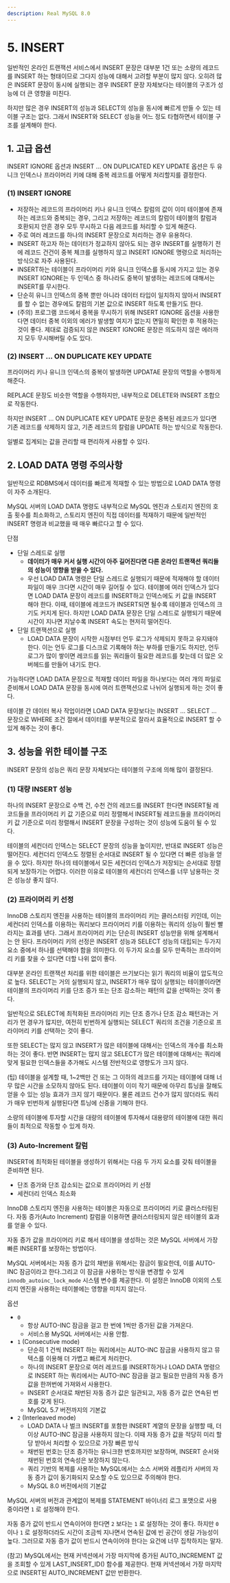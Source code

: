 ```yaml
---
description: Real MySQL 8.0
---
```


# 5. INSERT

일반적인 온라인 트랜잭션 서비스에서 INSERT 문장은 대부분 1건 또는 소량의 레코드를 INSERT 하는 형태이므로 그다지 성능에 대해서 고려할 부분이 많지 않다. 오히려 많은 INSERT 문장이 동시에 실행되는 경우 INSERT 문장 자체보다는 테이블의 구조가 성능에 더 큰 영향을 미친다.

하지만 많은 경우 INSERT의 성능과 SELECT의 성능을 동시에 빠르게 만들 수 있는 테이블 구조는 없다. 그래서 INSERT와 SELECT 성능을 어느 정도 타협하면서 테이블 구조를 설계해야 한다.

## 1. 고급 옵션

INSERT IGNORE 옵션과 INSERT … ON DUPLICATED KEY UPDATE 옵션은 두 유니크 인덱스나 프라이머리 키에 대해 중복 레코드를 어떻게 처리할지를 결정한다.

### (1) INSERT IGNORE

- 저장하는 레코드의 프라이머리 키나 유니크 인덱스 칼럼의 값이 이미 테이블에 존재하는 레코드와 중복되는 경우, 그리고 저장하는 레코드의 칼럼이 테이블의 칼럼과 호환되지 안흔 경우 모두 무시하고 다음 레코드를 처리할 수 있게 해준다.
- 주로 여러 레코드를 하나의 INSERT 문장으로 처리하는 경우 유용하다.
- INSERT 하고자 하는 데이터가 정교하지 않아도 되는 경우 INSERT를 실행하기 전에 레코드 건건이 중복 체크를 실행하지 않고 INSERT IGNORE 명령으로 처리하는 방식으로 자주 사용된다.
- INSERT하는 테이블이 프라이머리 키와 유니크 인덱스를 동시에 가지고 있는 경우 INSERT IGNORE는 두 인덱스 중 하나라도 중복이 발생하는 레코드에 대해서는 INSERT를 무시한다.
- 단순히 유니크 인덱스의 중복 뿐만 아니라 데이터 타입이 일치하지 않아서 INSERT를 할 수 없는 경우에도 칼럼의 기본 값으로 INSERT 하도록 만들기도 한다.
- (주의) 프로그램 코드에서 중복을 무시하기 위해 INSERT IGNORE 옵션을 사용한다면 데이터 중복 이외의 에러가 발생할 여지가 없는지 면밀히 확인한 후 적용하는 것이 좋다. 제대로 검증되지 않은 INSERT IGNORE 문장은 의도하지 않은 에러까지 모두 무시해버릴 수도 있다.

### (2) INSERT … ON DUPLICATE KEY UPDATE

프라이머리 키나 유니크 인덱스의 중복이 발생하면 UPDATAE 문장의 역할을 수행하게 해준다.

REPLACE 문장도 비슷한 역할을 수행하지만, 내부적으로 DELETE와 INSERT 조합으로 작동한다.

하지만 INSERT … ON DUPLICATE KEY UPDATE 문장은 중복된 레코드가 있다면 기존 레코드를 삭제하지 않고, 기존 레코드의 칼럼을 UPDATE 하는 방식으로 작동한다.

일별로 집계되는 값을 관리할 때 편리하게 사용할 수 있다.

## 2. LOAD DATA 명령 주의사항

일반적으로 RDBMS에서 데이터를 빠르게 적재할 수 있는 방법으로 LOAD DATA 명령이 자주 소개된다.

MySQL 서버의 LOAD DATA 명령도 내부적으로 MySQL 엔진과 스토리지 엔진의 호출 횟수를 최소화하고, 스토리지 엔진이 직접 데이터를 적재하기 때문에 일반적인 INSERT 명령과 비교했을 때 매우 빠르다고 할 수 있다.

단점

- 단일 스레드로 실행
    - **데이터가 매우 커서 실행 시간이 아주 길어진다면 다른 온라인 트랜잭션 쿼리들의 성능이 영향을 받을 수 있다.**
    - 우선 LOAD DATA 명령은 단일 스레드로 실행되기 때문에 적재해야 할 데이터 파일이 매우 크다면 시간이 매우 길어질 수 있다. 테이블에 여러 인덱스가 있다면 LOAD DATA 문장이 레코드를 INSERT하고 인덱스에도 키 값을 INSERT 해야 한다. 이때, 테이블에 레코드가 INSERT되면 될수록 테이블과 인덱스의 크기도 커지게 된다. 하지만 LOAD DATA 문장은 단일 스레드로 실행되기 때문에 시간이 지나면 지날수록 INSERT 속도는 현저히 떨어진다.
- 단일 트랜잭션으로 실행
    - LOAD DATA 문장이 시작한 시점부터 언두 로그가 삭제되지 못하고 유지돼야 한다. 이는 언두 로그를 디스크로 기록해야 하는 부하를 만들기도 하지만, 언두 로그가 많이 쌓이면 레코드를 읽는 쿼리들이 필요한 레코드를 찾는데 더 많은 오버헤드를 만들어 내기도 한다.

가능하다면 LOAD DATA 문장으로 적재할 데이터 파일을 하나보다는 여러 개의 파일로 준비해서 LOAD DATA 문장을 동시에 여러 트랜잭션으로 나뉘어 실행되게 하는 것이 좋다. 

테이블 간 데이터 복사 작업이라면 LOAD DATA 문장보다는 INSERT … SELECT … 문장으로 WHERE 조건 절에서 데이터를 부분적으로 잘라서 효율적으로 INSERT 할 수 있게 해주는 것이 좋다.

## 3. 성능을 위한 테이블 구조

INSERT 문장의 성능은 쿼리 문장 자체보다는 테이블의 구조에 의해 많이 결정된다.

### (1) 대량 INSERT 성능

하나의 INSERT 문장으로 수백 건, 수천 건의 레코드를 INSERT 한다면 INSERT될 레코드들을 프라이머리 키 값 기준으로 미리 정렬해서 INSERT될 레코드들을 프라이머리 키 값 기준으로 미리 정렬해서 INSERT 문장을 구성하는 것이 성능에 도움이 될 수 있다.

테이블의 세컨더리 인덱스는 SELECT 문장의 성능을 높이지만, 반대로 INSERT 성능은 떨어진다. 세컨더리 인덱스도 정렬된 순서대로 INSERT 될 수 있다면 더 빠른 성능을 얻을 수 있다. 하지만 하나의 테이블에서 모든 세컨더리 인덱스가 저장되는 순서대로 정렬되게 보장하기는 어렵다. 이러한 이유로 테이블의 세컨더리 인덱스를 너무 남용하는 것은 성능상 좋지 않다.

### (2) 프라이머리 키 선정

InnoDB 스토리지 엔진을 사용하는 테이블의 프라이머리 키는 클러스터링 키인데, 이는 세컨더리 인덱스를 이용하는 쿼리보다 프라이머리 키를 이용하는 쿼리의 성능이 훨씬 빨라지는 효과를 낸다. 그래서 프라이머리 키는 단순히 INSERT 성능만을 위해 설계해서는 안 된다. 프라이머리 키의 선정은 INSERT 성능과 SELECT 성능의 대립되는 두가지 요소 중에서 하나를 선택해야 함을 의미한다. 이 두가지 요소를 모두 만족하는 프라이머리 키를 찾을 수 있다면 더할 나위 없이 좋다.

대부분 온라인 트랜잭션 처리를 위한 테이블은 쓰기보다는 읽기 쿼리의 비율이 압도적으로 높다. SELECT는 거의 실행되지 않고, INSERT가 매우 많이 실행되는 테이블이라면 테이블의 프라이머리 키를 단조 증가 또는 단조 감소하는 패턴의 값을 선택하는 것이 좋다.

일반적으로 SELECT에 최적화된 프라이머리 키는 단조 증가나 단조 감소 패턴과는 거리가 먼 경우가 많지만, 여전히 빈번하게 실행되는 SELECT 쿼리의 조건을 기준으로 프라이머리 키를 선택하는 것이 좋다.

또한 SELECT는 많지 않고 INSERT가 많은 테이블에 대해서는 인덱스의 개수를 최소화하는 것이 좋다. 반면 INSERT는 많지 않고 SELECT가 많은 테이블에 대해서는 쿼리에 맞게 필요한 인덱스들을 추가해도 시스템 전반적으로 영향도가 크지 않다.

(팁) 테이블을 설계할 때, 1~2백만 건 또는 그 이하의 레코드를 가지는 테이블에 대해 너무 많은 시간을 소모하지 않아도 된다. 테이블이 이미 작기 때문에 아무리 튜닝을 잘해도 얻을 수 있는 성능 효과가 크지 않기 때문이다. 물론 레코드 건수가 많지 않더라도 쿼리가 매우 빈번하게 실행된다면 튜닝에 신중을 기해야 한다.

소량의 테이블에 투자할 시간을 대량의 테이블에 투자해서 대용량의 테이블에 대한 쿼리들이 최적으로 작동할 수 있게 하자.

### (3) Auto-Increment 칼럼

INSERT에 최적화된 테이블을 생성하기 위해서는 다음 두 가지 요소를 갖춰 테이블을 준비하면 된다.

- 단조 증가와 단조 감소되는 값으로 프라이머리 키 선정
- 세컨더리 인덱스 최소화

InnoDB 스토리지 엔진을 사용하는 테이블은 자동으로 프라이머리 키로 클러스터링된다. 자동 증가(Auto Increment) 칼럼을 이용하면 클러스터링되지 않은 테이블의 효과를 얻을 수 있다.

자동 증가 값을 프라이머리 키로 해서 테이블을 생성하는 것은 MySQL 서버에서 가장 빠른 INSERT를 보장하는 방법이다.

MySQL 서버에서는 자동 증가 값의 채번을 위해서는 잠금이 필요한데, 이를 AUTO-INC 잠금이라고 한다.그리고 이 잠금을 사용하는 방식을 변경할 수 있게 `innodb_autoinc_lock_mode` 시스템 변수를 제공한다. 이 설정은 InnoDB 이외의 스토리지 엔진을 사용하는 테이블에는 영향을 미치지 않는다.

옵션

- `0`
    - 항상 AUTO-INC 잠금을 걸고 한 번에 1씩만 증가된 값을 가져온다.
    - 서비스용 MySQL 서버에서는 사용 안함.
- `1` (Consecutive mode)
    - 단순히 1 건씩 INSERT 하는 쿼리에서는 AUTO-INC 잠금을 사용하지 않고 뮤텍스를 이용해 더 가볍고 빠르게 처리한다.
    - 하나의 INSERT 문장으로 여러 레코드를 INSERT하거나 LOAD DATA 명령으로 INSERT 하는 쿼리에서는 AUTO-INC 잠금을 걸고 필요한 만큼의 자동 증가 값을 한꺼번에 가져와서 사용한다.
    - INSERT 순서대로 채번된 자동 증가 값은 일관되고, 자동 증가 값은 연속된 번호를 갖게 된다.
    - MySQL 5.7 버전까지의 기본값
- `2` (Interleaved mode)
    - LOAD DATA 나 벌크 INSERT를 포함한 INSERT 계열의 문장을 실행할 때, 더 이상 AUTO-INC 잠금을 사용하지 않는다. 이때 자동 증가 값을 적당히 미리 할당 받아서 처리할 수 있으므로 가장 빠른 방식
    - 채번된 번호는 단조 증가하는 유니크한 번호까지만 보장하며, INSERT 순서와 채번된 번호의 연속성은 보장하지 않는다.
    - 쿼리 기반의 복제를 사용하는 MySQL에서는 소스 서버와 레플리카 서버의 자동 증가 값이 동기화되지 모소할 수도 있으므로 주의해야 한다.
    - MySQL 8.0 버전에서의 기본값
    

MySQL 서버의 버전과 관계없이 복제를 STATEMENT 바이너리 로그 포맷으로 사용 중이라면 `1` 로 설정해야 한다.

자동 증가 값이 반드시 연속이어야 한다면 `2` 보다는 `1` 로 설정하는 것이 좋다. 하지만 `0` 이나 `1` 로 설정하더라도 시간이 조금씩 지나면서 연속된 값에 빈 공간이 생길 가능성이 높다. 그러므로 자동 증가 값이 반드시 연속이어야 한다는 요건에 너무 집착하지는 말자.

(참고) MySQL에서는 현재 커넥션에서 가장 마지막에 증가된 AUTO_INCREMENT 값을 조회할 수 있게 LAST_INSERT_ID() 함수를 제공한다. 현재 커넥션에서 가장 마지막으로 INSERT된 AUTO_INCREMENT 값만 반환한다.